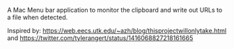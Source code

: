 A Mac Menu bar application to monitor the clipboard and write out URLs to a file when detected.

Inspired by: https://web.eecs.utk.edu/~azh/blog/thisprojectwillonlytake.html and https://twitter.com/tylerangert/status/1416068827218161665

